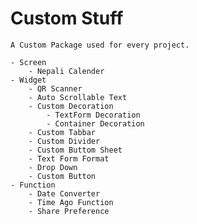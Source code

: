 # Custom Stuff
    A Custom Package used for every project.
    
    - Screen 
        - Nepali Calender
    - Widget
        - QR Scanner
        - Auto Scrollable Text
        - Custom Decoration
            - TextForm Decoration
            - Container Decoration
        - Custom Tabbar
        - Custom Divider
        - Custom Buttom Sheet 
        - Text Form Format
        - Drop Down
        - Custom Button
    - Function
        - Date Converter
        - Time Ago Function
        - Share Preference 
